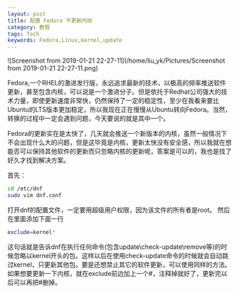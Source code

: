 ```yaml
---
layout: post
title: 配置 Fedora 不更新内核
category: 教程
tags: Tech
keywords: Fedora,Linux,kernel,update
---
```


![Screenshot from 2019-01-21 22-27-11](/home/liu_yk/Pictures/Screenshot from 2019-01-21 22-27-11.png)

Fedora,一个RHEL的激进发行版，永远追求最新的技术，以极高的频率推送软件更新，甚至包含内核，可以说是一个激进分子。但是依托于Redhat公司强大的技术力量，即使更新速度非常快，仍然保持了一定的稳定性，至少在我看来要比Ubuntu的LTS版本更加稳定，所以我现在正在慢慢从Ubuntu转向Fedora。当然，转换的过程中一定会遇到问题，今天要说的就是其中一个。

Fedora的更新实在是太快了，几天就会推送一个新版本的内核，虽然一般情况下不会出现什么大的问题，但是这毕竟是内核，更新太快没有安全感，所以我就在想能否可以保持其他软件的更新而只忽略内核的更新呢，答案是可以的，我也是找了好久才找到解决方案。

首先：

```bash
cd /etc/dnf
sudo vim dnf.conf
```

打开dnf的配置文件，一定要用超级用户权限，因为该文件的所有者是root。
然后在里面添加下面一行

```bash
exclude=kernel*
```

这句话就是告诉dnf在执行任何命令(包含update\check-update\remove等)的时候忽略以kernel开头的包。这样以后在使用check-update命令的时候就会自动跳过kernel，只更新其他包。要是还想禁止其它的软件更新，可以使用同样的方法。
如果想要更新一下内核，就在exclude前边加上一个#，注释掉就好了，更新完以后可以再把#删掉。
